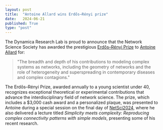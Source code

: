 ```yaml
---
layout: post
title:  "Antoine Allard wins Erdős–Rényi prize"
date:   2024-06-21
published: True
type: "post"
---
```


The Dynamica Research Lab is proud to announce that the Network Science Society has awarded the prestigious [Erdős–Rényi Prize](https://netscisociety.net/award-prizes/er-prize) to [Antoine Allard](https://antoineallard.github.io/) for:

> "The breadth and depth of his contributions to modeling complex systems as networks, including the geometry of networks and the role of heterogeneity and superspreading in contemporary diseases and complex contagions."

The Erdős–Rényi Prize, awarded annually to a young scientist under 40, recognizes exceptional theoretical or experimental contributions that advance the interdisciplinary field of network science. The prize, which includes a $3,000 cash award and a personalized plaque, was presented to Antoine during a special session on the final day of [NetSci2024](https://netscis2024.com/en), where he also delivered a lecture titled *Simplicity meets complexity: Reproducing complex connectivity patterns with simple models*, presenting some of his recent research.
